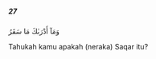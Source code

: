 ##### 27

<span class="ayah">وَمَآ أَدْرَىٰكَ مَا سَقَرُ</span>

<span class="ayah_translation">Tahukah kamu apakah (neraka) Saqar itu?</span>
